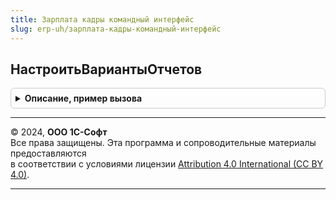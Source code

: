 ```yaml
---
title: Зарплата кадры командный интерфейс
slug: erp-uh/зарплата-кадры-командный-интерфейс
---
```



## НастроитьВариантыОтчетов
<details style="margin: 1em 0; padding: 0.5em; border: 1px solid #ccc; border-radius: 6px;">

<summary style="font-weight: bold; cursor: pointer;">Описание, пример вызова</summary>

```bsl

// Содержит настройки размещения вариантов отчетов в панели отчетов.
//
// Параметры:
//   Настройки - Коллекция - Используется для описания настроек отчетов и вариантов
//       см. описание к ВариантыОтчетов.ДеревоПредопределенных().
//
Процедура НастроитьВариантыОтчетов(Настройки) Экспорт
```

Пример вызова
```bsl
ЗарплатаКадрыКомандныйИнтерфейс.НастроитьВариантыОтчетов(Настройки) 
```
</details>

---

© 2024, **ООО 1С-Софт**  
Все права защищены. Эта программа и сопроводительные материалы предоставляются  
в соответствии с условиями лицензии [Attribution 4.0 International (CC BY 4.0)](https://creativecommons.org/licenses/by/4.0/legalcode).

---
